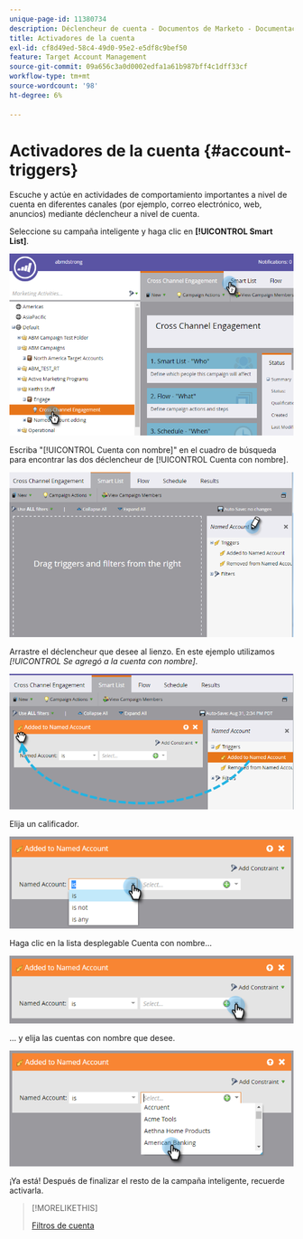 ```yaml
---
unique-page-id: 11380734
description: Déclencheur de cuenta - Documentos de Marketo - Documentación del producto
title: Activadores de la cuenta
exl-id: cf8d49ed-58c4-49d0-95e2-e5df8c9bef50
feature: Target Account Management
source-git-commit: 09a656c3a0d0002edfa1a61b987bff4c1dff33cf
workflow-type: tm+mt
source-wordcount: '98'
ht-degree: 6%

---
```


# Activadores de la cuenta {#account-triggers}

Escuche y actúe en actividades de comportamiento importantes a nivel de cuenta en diferentes canales (por ejemplo, correo electrónico, web, anuncios) mediante déclencheur a nivel de cuenta.

Seleccione su campaña inteligente y haga clic en **[!UICONTROL Smart List]**.

![](assets/one-1.png)

Escriba &quot;[!UICONTROL Cuenta con nombre]&quot; en el cuadro de búsqueda para encontrar las dos déclencheur de [!UICONTROL Cuenta con nombre].

![](assets/two-1.png)

Arrastre el déclencheur que desee al lienzo. En este ejemplo utilizamos _[!UICONTROL Se agregó a la cuenta con nombre]_.

![](assets/three-1.png)

Elija un calificador.

![](assets/four-1.png)

Haga clic en la lista desplegable Cuenta con nombre...

![](assets/five-1.png)

... y elija las cuentas con nombre que desee.

![](assets/six-1.png)

¡Ya está! Después de finalizar el resto de la campaña inteligente, recuerde activarla.

>[!MORELIKETHIS]
>
>[Filtros de cuenta](/help/marketo/product-docs/target-account-management/engage/account-filters.md)
